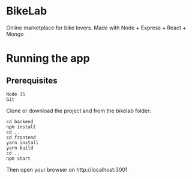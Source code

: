 # BikeLab

Online marketplace for bike lovers.
Made with Node + Express + React + Mongo

# Running the app

## Prerequisites
```
Node JS
Git
```

Clone or download the project and from the bikelab folder:
```
cd backend
npm install
cd ..
cd frontend
yarn install
yarn build
cd ..
npm start
```
Then open your browser on http://localhost:3001

